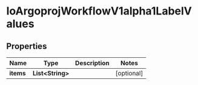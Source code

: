 
# IoArgoprojWorkflowV1alpha1LabelValues

## Properties
Name | Type | Description | Notes
------------ | ------------- | ------------- | -------------
**items** | **List&lt;String&gt;** |  |  [optional]



